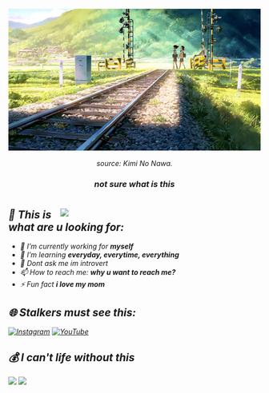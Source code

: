 <p align=center>
  <img src="https://github.com/KvnPrdtyaa/KvnPrdtyaa/blob/main/banner.gif"/>
  <p align=center><i>source: Kimi No Nawa.<i></p>
</p>

<h3 align="center">not sure what is this</h3>
<h1 align="center"></h1>


<img align="right" width="400" src="https://github.com/KvnPrdtyaa/KvnPrdtyaa/blob/main/rightimg.gif">   

## 💫 This is what are u looking for:
- 🔭 I’m currently working for **myself**
- 🌱 I’m learning **everyday, everytime, everything**
- 💬 Dont ask me im introvert
- 📫 How to reach me: **why u want to reach me?**
- ⚡ Fun fact **i love my mom**

## 🌐 Stalkers must see this:
[![Instagram](https://img.shields.io/badge/Instagram-%23E4405F.svg?logo=Instagram&logoColor=white)](https://instagram.com/kvnprdtyaa) [![YouTube](https://img.shields.io/badge/YouTube-%23FF0000.svg?logo=YouTube&logoColor=white)](https://youtube.com/@kevinpraditya) 

## 💰 I can't life without this
[<img src='https://substackcdn.com/image/fetch/w_96,c_limit,f_auto,q_auto:good,fl_progressive:steep/https%3A%2F%2Fbucketeer-e05bbc84-baa3-437e-9518-adb32be77984.s3.amazonaws.com%2Fpublic%2Fimages%2F01c81f8c-18c9-47d7-b7ad-c04058016626_225x225.png' height="40">](https://saweria.co/KvnPrdtyaa)
[<img src='https://sociabuzz.s3.ap-southeast-1.amazonaws.com//landing-page/img/sociabuzz-logo.png' height="40">](https://sociabuzz.com/jamesbond007/tribe)

<!--
**KvnPrdtyaa/KvnPrdtyaa** is a ✨ _special_ ✨ repository because its `README.md` (this file) appears on your GitHub profile.
-->
